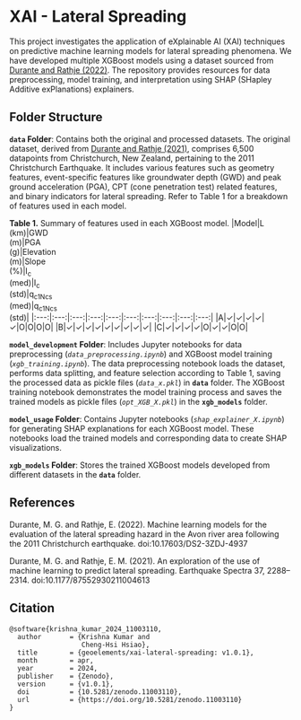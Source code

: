# XAI - Lateral Spreading
This project investigates the application of eXplainable AI (XAI) techniques on predictive machine learning models for lateral spreading phenomena. We have developed multiple XGBoost models using a dataset sourced from [Durante and Rathje (2022)](https://www.designsafe-ci.org/data/browser/public/designsafe.storage.published/PRJ-2998v2). The repository provides resources for data preprocessing, model training, and interpretation using SHAP (SHapley Additive exPlanations) explainers.

## Folder Structure
**`data` Folder**: Contains both the original and processed datasets. The original dataset, derived from [Durante and Rathje (2021)](https://doi.org/10.1177/87552930211004613), comprises 6,500 datapoints from Christchurch, New Zealand, pertaining to the 2011 Christchurch Earthquake. It includes various features such as geometry features, event-specific features like groundwater depth (GWD) and peak ground acceleration (PGA), CPT (cone penetration test) related features, and binary indicators for lateral spreading. Refer to Table 1 for a breakdown of features used in each model.


**Table 1.** Summary of features used in each XGBoost model.
|Model|L<br>(km)|GWD<br>(m)|PGA<br>(g)|Elevation<br>(m)|Slope<br>(%)|I<sub>c</sub><br>(med)|I<sub>c</sub><br>(std)|q<sub>c1Ncs</sub><br>(med)|q<sub>c1Ncs</sub><br>(std)|
|:---:|:---:|:---:|:---:|:---:|:---:|:---:|:---:|:---:|:---:|
|A|✓|✓|✓|✓|✓|O|O|O|O|
|B|✓|✓|✓|✓|✓|✓|✓|✓|✓|
|C|✓|✓|✓|✓|O|✓|✓|O|O|
<br>

**`model_development` Folder**: Includes Jupyter notebooks for data preprocessing (_`data_preprocessing.ipynb`_) and XGBoost model training (_`xgb_training.ipynb`_). The data preprocessing notebook loads the dataset, performs data splitting, and feature selection according to Table 1, saving the processed data as pickle files (_`data_x.pkl`_) in **`data`** folder. The XGBoost training notebook demonstrates the model training process and saves the trained models as pickle files (_`opt_XGB_X.pkl`_) in the **`xgb_models`** folder.
<br>

**`model_usage` Folder**: Contains Jupyter notebooks (_`shap_explainer_X.ipynb`_) for generating SHAP explanations for each XGBoost model. These notebooks load the trained models and corresponding data to create SHAP visualizations.
<br>

**`xgb_models` Folder**: Stores the trained XGBoost models developed from different datasets in the **`data`** folder.

## References
Durante, M. G. and Rathje, E. (2022). Machine learning models for the evaluation of the lateral spreading hazard in the Avon river area following the 2011 Christchurch earthquake. doi:10.17603/DS2-3ZDJ-4937

Durante, M. G. and Rathje, E. M. (2021). An exploration of the use of machine learning to predict lateral spreading. Earthquake Spectra 37, 2288–2314. doi:10.1177/87552930211004613

## Citation
```
@software{krishna_kumar_2024_11003110,
  author       = {Krishna Kumar and
                  Cheng-Hsi Hsiao},
  title        = {geoelements/xai-lateral-spreading: v1.0.1},
  month        = apr,
  year         = 2024,
  publisher    = {Zenodo},
  version      = {v1.0.1},
  doi          = {10.5281/zenodo.11003110},
  url          = {https://doi.org/10.5281/zenodo.11003110}
}
```
